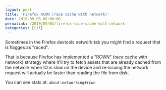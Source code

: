 ```yaml
---
layout: post
title: 'Firefox RCWN (race cache with network)'
date: 2019-09-03 00:00:00
permalink: /2019/09/03/firefox-race-cache-with-network
categories: [til]
---
```


Sometimes in the Firefox devtools network tab you might find a request that is flagges as "raced".

That is because Firefox has implemented a "RCWN" (race cache with network) strategy where it'll try to fetch assets that are already cached from the network when IO is slow on the device and re-issuing the network request will actually be faster than reading the file from disk.

You can see stats at: `about:networking#rcwn`
